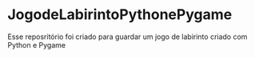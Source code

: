 # JogodeLabirintoPythonePygame
Esse reposritório foi criado para guardar um jogo de labirinto criado com Python e Pygame
